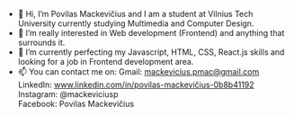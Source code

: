 - 👋 Hi, I’m Povilas Mackevičius and I am a student at Vilnius Tech University currently studying Multimedia and Computer Design.
- 👀 I’m  really interested in Web development (Frontend) and anything that surrounds it.
- 🌱 I’m currently perfecting my Javascript, HTML, CSS, React.js skills and looking for a job in Frontend development area.
- 📫 You can contact me on:
      Gmail: mackevicius.pmac@gmail.com \
      LinkedIn: www.linkedin.com/in/povilas-mackevičius-0b8b41192 \
      Instagram: @mackeviciusp \
      Facebook: Povilas Mackevičius 

<!---
mackevicius/mackevicius is a ✨ special ✨ repository because its `README.md` (this file) appears on your GitHub profile.
You can click the Preview link to take a look at your changes.
--->
